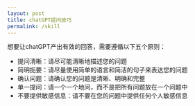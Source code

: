 ```yaml
---
layout: post
title: chatGPT提问技巧
permalink: /skill
---
```


想要让chatGPT产出有效的回答，需要遵循以下五个原则：

- 提问清晰：请尽可能清晰地描述您的问题
- 简明扼要：请尽量使用简单的语言和简洁的句子来表达您的问题
- 确认问题：请确认您的问题是清晰、明确和完整
- 单一提问：请一个一个地问，而不是把所有问题放在一个问题中
- 不要提供敏感信息：请不要在您的问题中提供任何个人敏感信息
